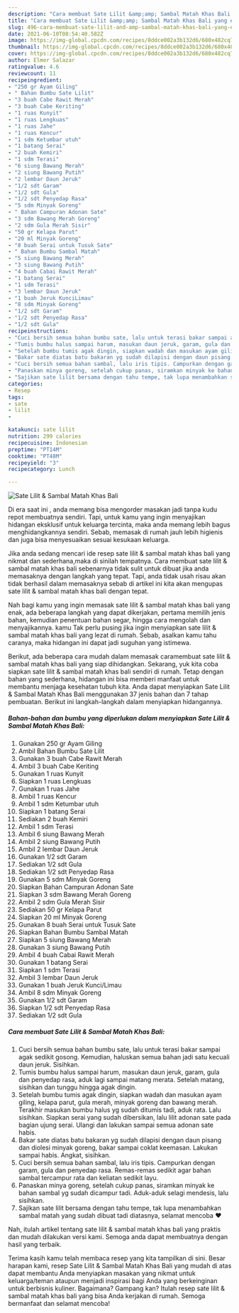 ```yaml
---
description: "Cara membuat Sate Lilit &amp;amp; Sambal Matah Khas Bali yang enak dan Mudah Dibuat"
title: "Cara membuat Sate Lilit &amp;amp; Sambal Matah Khas Bali yang enak dan Mudah Dibuat"
slug: 496-cara-membuat-sate-lilit-and-amp-sambal-matah-khas-bali-yang-enak-dan-mudah-dibuat
date: 2021-06-10T08:54:40.582Z
image: https://img-global.cpcdn.com/recipes/8ddce002a3b132d6/680x482cq70/sate-lilit-sambal-matah-khas-bali-foto-resep-utama.jpg
thumbnail: https://img-global.cpcdn.com/recipes/8ddce002a3b132d6/680x482cq70/sate-lilit-sambal-matah-khas-bali-foto-resep-utama.jpg
cover: https://img-global.cpcdn.com/recipes/8ddce002a3b132d6/680x482cq70/sate-lilit-sambal-matah-khas-bali-foto-resep-utama.jpg
author: Elmer Salazar
ratingvalue: 4.6
reviewcount: 11
recipeingredient:
- "250 gr Ayam Giling"
- " Bahan Bumbu Sate Lilit"
- "3 buah Cabe Rawit Merah"
- "3 buah Cabe Keriting"
- "1 ruas Kunyit"
- "1 ruas Lengkuas"
- "1 ruas Jahe"
- "1 ruas Kencur"
- "1 sdm Ketumbar utuh"
- "1 batang Serai"
- "2 buah Kemiri"
- "1 sdm Terasi"
- "6 siung Bawang Merah"
- "2 siung Bawang Putih"
- "2 lembar Daun Jeruk"
- "1/2 sdt Garam"
- "1/2 sdt Gula"
- "1/2 sdt Penyedap Rasa"
- "5 sdm Minyak Goreng"
- " Bahan Campuran Adonan Sate"
- "3 sdm Bawang Merah Goreng"
- "2 sdm Gula Merah Sisir"
- "50 gr Kelapa Parut"
- "20 ml Minyak Goreng"
- "8 buah Serai untuk Tusuk Sate"
- " Bahan Bumbu Sambal Matah"
- "5 siung Bawang Merah"
- "3 siung Bawang Putih"
- "4 buah Cabai Rawit Merah"
- "1 batang Serai"
- "1 sdm Terasi"
- "3 lembar Daun Jeruk"
- "1 buah Jeruk KunciLimau"
- "8 sdm Minyak Goreng"
- "1/2 sdt Garam"
- "1/2 sdt Penyedap Rasa"
- "1/2 sdt Gula"
recipeinstructions:
- "Cuci bersih semua bahan bumbu sate, lalu untuk terasi bakar sampai agak sedikit gosong. Kemudian, haluskan semua bahan jadi satu kecuali daun jeruk. Sisihkan."
- "Tumis bumbu halus sampai harum, masukan daun jeruk, garam, gula dan penyedap rasa, aduk lagi sampai matang merata. Setelah matang, sisihkan dan tunggu hingga agak dingin."
- "Setelah bumbu tumis agak dingin, siapkan wadah dan masukan ayam giling, kelapa parut, gula merah, minyak goreng dan bawang merah. Terakhir masukan bumbu halus yg sudah ditumis tadi, aduk rata. Lalu sisihkan. Siapkan serai yang sudah dibersikan, lalu lilit adonan sate pada bagian ujung serai. Ulangi dan lakukan sampai semua adonan sate habis."
- "Bakar sate diatas batu bakaran yg sudah dilapisi dengan daun pisang dan diolesi minyak goreng, bakar sampai coklat keemasan. Lakukan sampai habis. Angkat, sisihkan."
- "Cuci bersih semua bahan sambal, lalu iris tipis. Campurkan dengan garam, gula dan penyedap rasa. Remas-remas sedikit agar bahan sambal tercampur rata dan keliatan sedikit layu."
- "Panaskan minya goreng, setelah cukup panas, siramkan minyak ke bahan sambal yg sudah dicampur tadi. Aduk-aduk selagi mendesis, lalu sisihkan."
- "Sajikan sate lilit bersama dengan tahu tempe, tak lupa menambahkan sambal matah yang sudah dibuat tadi diatasnya, selamat mencoba ❤️"
categories:
- Resep
tags:
- sate
- lilit
- 

katakunci: sate lilit  
nutrition: 299 calories
recipecuisine: Indonesian
preptime: "PT14M"
cooktime: "PT48M"
recipeyield: "3"
recipecategory: Lunch

---
```



![Sate Lilit &amp; Sambal Matah Khas Bali](https://img-global.cpcdn.com/recipes/8ddce002a3b132d6/680x482cq70/sate-lilit-sambal-matah-khas-bali-foto-resep-utama.jpg)

Di era  saat ini , anda memang bisa mengorder masakan jadi tanpa kudu repot membuatnya sendiri. Tapi, untuk kamu yang ingin menyajikan hidangan eksklusif untuk keluarga tercinta, maka anda memang lebih bagus menghidangkannya sendiri. Sebab, memasak di rumah jauh lebih higienis dan juga bisa menyesuaikan sesuai kesukaan keluarga.

Jika anda sedang mencari ide resep sate lilit &amp; sambal matah khas bali yang nikmat dan sederhana,maka di sinilah tempatnya. Cara membuat sate lilit &amp; sambal matah khas bali  sebenarnya tidak sulit untuk dibuat jika anda memasaknya dengan langkah yang tepat. Tapi, anda tidak usah risau akan tidak berhasil dalam memasaknya 
sebab di artikel ini kita akan mengupas sate lilit &amp; sambal matah khas bali dengan tepat.  



Nah bagi kamu yang ingin memasak sate lilit &amp; sambal matah khas bali yang enak, ada beberapa langkah yang dapat dikerjakan, pertama memilih jenis bahan, kemudian penentuan bahan segar, hingga cara mengolah dan menyajikannya. kamu Tak perlu pusing jika ingin menyiapkan sate lilit &amp; sambal matah khas bali yang lezat di rumah. Sebab, asalkan kamu  tahu caranya, maka hidangan ini dapat jadi suguhan yang istimewa.

Berikut, ada beberapa cara mudah dalam memasak caramembuat sate lilit &amp; sambal matah khas bali yang siap dihidangkan. Sekarang, yuk kita coba siapkan sate lilit &amp; sambal matah khas bali sendiri di rumah. Tetap dengan bahan yang sederhana, hidangan ini bisa memberi manfaat untuk membantu menjaga kesehatan tubuh kita. Anda dapat menyiapkan Sate Lilit &amp; Sambal Matah Khas Bali menggunakan 37 jenis bahan dan 7 tahap pembuatan. Berikut ini langkah-langkah dalam menyiapkan hidangannya.

<!--inarticleads1-->

##### Bahan-bahan dan bumbu yang diperlukan dalam menyiapkan Sate Lilit &amp; Sambal Matah Khas Bali:

1. Gunakan 250 gr Ayam Giling
1. Ambil  Bahan Bumbu Sate Lilit
1. Gunakan 3 buah Cabe Rawit Merah
1. Ambil 3 buah Cabe Keriting
1. Gunakan 1 ruas Kunyit
1. Siapkan 1 ruas Lengkuas
1. Gunakan 1 ruas Jahe
1. Ambil 1 ruas Kencur
1. Ambil 1 sdm Ketumbar utuh
1. Siapkan 1 batang Serai
1. Sediakan 2 buah Kemiri
1. Ambil 1 sdm Terasi
1. Ambil 6 siung Bawang Merah
1. Ambil 2 siung Bawang Putih
1. Ambil 2 lembar Daun Jeruk
1. Gunakan 1/2 sdt Garam
1. Sediakan 1/2 sdt Gula
1. Sediakan 1/2 sdt Penyedap Rasa
1. Gunakan 5 sdm Minyak Goreng
1. Siapkan  Bahan Campuran Adonan Sate
1. Siapkan 3 sdm Bawang Merah Goreng
1. Ambil 2 sdm Gula Merah Sisir
1. Sediakan 50 gr Kelapa Parut
1. Siapkan 20 ml Minyak Goreng
1. Gunakan 8 buah Serai untuk Tusuk Sate
1. Siapkan  Bahan Bumbu Sambal Matah
1. Siapkan 5 siung Bawang Merah
1. Gunakan 3 siung Bawang Putih
1. Ambil 4 buah Cabai Rawit Merah
1. Gunakan 1 batang Serai
1. Siapkan 1 sdm Terasi
1. Ambil 3 lembar Daun Jeruk
1. Gunakan 1 buah Jeruk Kunci/Limau
1. Ambil 8 sdm Minyak Goreng
1. Gunakan 1/2 sdt Garam
1. Siapkan 1/2 sdt Penyedap Rasa
1. Sediakan 1/2 sdt Gula




<!--inarticleads2-->

##### Cara membuat Sate Lilit &amp; Sambal Matah Khas Bali:

1. Cuci bersih semua bahan bumbu sate, lalu untuk terasi bakar sampai agak sedikit gosong. Kemudian, haluskan semua bahan jadi satu kecuali daun jeruk. Sisihkan.
1. Tumis bumbu halus sampai harum, masukan daun jeruk, garam, gula dan penyedap rasa, aduk lagi sampai matang merata. Setelah matang, sisihkan dan tunggu hingga agak dingin.
1. Setelah bumbu tumis agak dingin, siapkan wadah dan masukan ayam giling, kelapa parut, gula merah, minyak goreng dan bawang merah. Terakhir masukan bumbu halus yg sudah ditumis tadi, aduk rata. Lalu sisihkan. Siapkan serai yang sudah dibersikan, lalu lilit adonan sate pada bagian ujung serai. Ulangi dan lakukan sampai semua adonan sate habis.
1. Bakar sate diatas batu bakaran yg sudah dilapisi dengan daun pisang dan diolesi minyak goreng, bakar sampai coklat keemasan. Lakukan sampai habis. Angkat, sisihkan.
1. Cuci bersih semua bahan sambal, lalu iris tipis. Campurkan dengan garam, gula dan penyedap rasa. Remas-remas sedikit agar bahan sambal tercampur rata dan keliatan sedikit layu.
1. Panaskan minya goreng, setelah cukup panas, siramkan minyak ke bahan sambal yg sudah dicampur tadi. Aduk-aduk selagi mendesis, lalu sisihkan.
1. Sajikan sate lilit bersama dengan tahu tempe, tak lupa menambahkan sambal matah yang sudah dibuat tadi diatasnya, selamat mencoba ❤️




Nah, itulah artikel tentang  sate lilit &amp; sambal matah khas bali  yang praktis dan mudah dilakukan versi kami. Semoga anda dapat membuatnya dengan hasil yang terbaik. 

Terima kasih kamu telah membaca resep yang kita tampilkan di sini. Besar harapan kami, resep  Sate Lilit &amp; Sambal Matah Khas Bali yang mudah di atas dapat membantu Anda menyiapkan masakan yang nikmat untuk keluarga/teman ataupun menjadi inspirasi bagi Anda yang berkeinginan untuk berbisnis kuliner. Bagaimana? Gampang kan? Itulah resep sate lilit &amp; sambal matah khas bali yang bisa Anda kerjakan di rumah. Semoga bermanfaat dan selamat mencoba!

